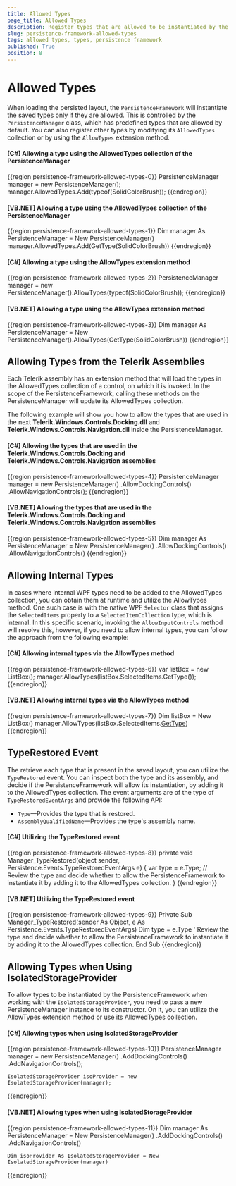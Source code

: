 ```yaml
---
title: Allowed Types
page_title: Allowed Types
description: Register types that are allowed to be instantiated by the deserialization mechanism of PersistenceFramework.
slug: persistence-framework-allowed-types
tags: allowed types, types, persistence framework
published: True
position: 8
---
```


# Allowed Types

When loading the persisted layout, the `PersistenceFramework` will instantiate the saved types only if they are allowed. This is controlled by the `PersistenceManager` class, which has predefined types that are allowed by default. You can also register other types by modifying its `AllowedTypes` collection or by using the `AllowTypes` extension method.

#### __[C#] Allowing a type using the AllowedTypes collection of the PersistenceManager__
{{region persistence-framework-allowed-types-0}}
    PersistenceManager manager = new PersistenceManager();
    manager.AllowedTypes.Add(typeof(SolidColorBrush));
{{endregion}}

#### __[VB.NET] Allowing a type using the AllowedTypes collection of the PersistenceManager__
{{region persistence-framework-allowed-types-1}}
    Dim manager As PersistenceManager = New PersistenceManager()
    manager.AllowedTypes.Add(GetType(SolidColorBrush))
{{endregion}}

#### __[C#] Allowing a type using the AllowTypes extension method__
{{region persistence-framework-allowed-types-2}}
    PersistenceManager manager = new PersistenceManager().AllowTypes(typeof(SolidColorBrush));
{{endregion}}

#### __[VB.NET] Allowing a type using the AllowTypes extension method__
{{region persistence-framework-allowed-types-3}}
    Dim manager As PersistenceManager = New PersistenceManager().AllowTypes(GetType(SolidColorBrush))
{{endregion}}

## Allowing Types from the Telerik Assemblies 

Each Telerik assembly has an extension method that will load the types in the AllowedTypes collection of a control, on which it is invoked. In the scope of the PersistenceFramework, calling these methods on the PersistenceManager will update its AllowedTypes collection.

The following example will show you how to allow the types that are used in the next __Telerik.Windows.Controls.Docking.dll__ and __Telerik.Windows.Controls.Navigation.dll__ inside the PersistenceManager.

#### __[C#] Allowing the types that are used in the Telerik.Windows.Controls.Docking and Telerik.Windows.Controls.Navigation assemblies__
{{region persistence-framework-allowed-types-4}}
    PersistenceManager manager = new PersistenceManager()
        .AllowDockingControls()
        .AllowNavigationControls();
{{endregion}}

#### __[VB.NET] Allowing the types that are used in the Telerik.Windows.Controls.Docking and Telerik.Windows.Controls.Navigation assemblies__
{{region persistence-framework-allowed-types-5}}
    Dim manager As PersistenceManager = New PersistenceManager()
        .AllowDockingControls()
        .AllowNavigationControls()
{{endregion}}

## Allowing Internal Types

In cases where internal WPF types need to be added to the AllowedTypes collection, you can obtain them at runtime and utilize the AllowTypes method. One such case is with the native WPF `Selector` class that assigns the `SelectedItems` property to a `SelectedItemCollection` type, which is internal. In this specific scenario, invoking the `AllowInputControls` method will resolve this, however, if you need to allow internal types, you can follow the approach from the following example:

#### __[C#] Allowing internal types via the AllowTypes method__
{{region persistence-framework-allowed-types-6}}
    var listBox = new ListBox();
    manager.AllowTypes(listBox.SelectedItems.GetType());
{{endregion}}

#### __[VB.NET] Allowing internal types via the AllowTypes method__
{{region persistence-framework-allowed-types-7}}
    Dim listBox = New ListBox()
    manager.AllowTypes(listBox.SelectedItems.[GetType]())
{{endregion}}

## TypeRestored Event

The retrieve each type that is present in the saved layout, you can utilize the `TypeRestored` event. You can inspect both the type and its assembly, and decide if the PersistenceFramework will allow its instantiation, by adding it to the AllowedTypes collection. The event arguments are of the type of `TypeRestoredEventArgs` and provide the following API:

* `Type`&mdash;Provides the type that is restored.
* `AssemblyQualifiedName`&mdash;Provides the type's assembly name.

#### __[C#] Utilizing the TypeRestored event__
{{region persistence-framework-allowed-types-8}}
    private void Manager_TypeRestored(object sender, Persistence.Events.TypeRestoredEventArgs e)
    {
        var type = e.Type; // Review the type and decide whether to allow the PersistenceFramework to instantiate it by adding it to the AllowedTypes collection.
    }
{{endregion}}

#### __[VB.NET] Utilizing the TypeRestored event__
{{region persistence-framework-allowed-types-9}}
    Private Sub Manager_TypeRestored(sender As Object, e As Persistence.Events.TypeRestoredEventArgs)
        Dim type = e.Type ' Review the type and decide whether to allow the PersistenceFramework to instantiate it by adding it to the AllowedTypes collection.
    End Sub
{{endregion}}

## Allowing Types when Using IsolatedStorageProvider

To allow types to be instantiated by the PersistenceFramework when working with the `IsolatedStorageProvider`, you need to pass a new PersistenceManager instance to its constructor. On it, you can utilize the AllowTypes extension method or use its AllowedTypes collection.

#### __[C#] Allowing types when using IsolatedStorageProvider__
{{region persistence-framework-allowed-types-10}}
    PersistenceManager manager = new PersistenceManager()
        .AddDockingControls()
        .AddNavigationControls();

    IsolatedStorageProvider isoProvider = new IsolatedStorageProvider(manager);
{{endregion}}

#### __[VB.NET] Allowing types when using IsolatedStorageProvider__
{{region persistence-framework-allowed-types-11}}
    Dim manager As PersistenceManager = New PersistenceManager()
       .AddDockingControls()
       .AddNavigationControls()
       
    Dim isoProvider As IsolatedStorageProvider = New IsolatedStorageProvider(manager)
{{endregion}}